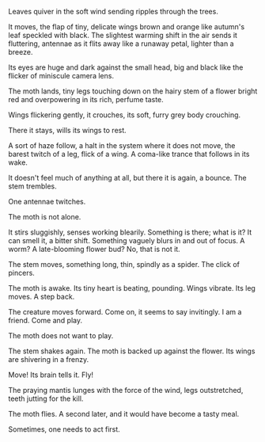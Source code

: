 Leaves quiver in the soft wind sending ripples through the trees.

It moves, the flap of tiny, delicate wings brown and orange like autumn's leaf speckled with black. The slightest warming shift in the air sends it fluttering, antennae as it flits away like a runaway petal, lighter than a breeze.

Its eyes are huge and dark against the small head, big and black like the flicker of miniscule camera lens.

The moth lands, tiny legs touching down on the hairy stem of a flower bright red and overpowering in its rich, perfume taste.

Wings flickering gently, it crouches, its soft, furry grey body crouching.

There it stays, wills its wings to rest.

A sort of haze follow, a halt in the system where it does not move, the barest twitch of a leg, flick of a wing. A coma-like trance that follows in its wake.

It doesn't feel much of anything at all, but there it is again, a bounce. The stem trembles.

One antennae twitches.

The moth is not alone.

It stirs sluggishly, senses working blearily. Something is there; what is it? It can smell it, a bitter shift. Something vaguely blurs in and out of focus. A worm? A late-blooming flower bud? No, that is not it.

The stem moves, something long, thin, spindly as a spider. The click of pincers.

The moth is awake. Its tiny heart is beating, pounding. Wings vibrate. Its leg moves. A step back.

The creature moves forward. Come on, it seems to say invitingly. I am a friend. Come and play.

The moth does not want to play.

The stem shakes again. The moth is backed up against the flower. Its wings are shivering in a frenzy.

Move! Its brain tells it. Fly!

The praying mantis lunges with the force of the wind, legs outstretched, teeth jutting for the kill.

The moth flies. A second later, and it would have become a tasty meal.

Sometimes, one needs to act first.
